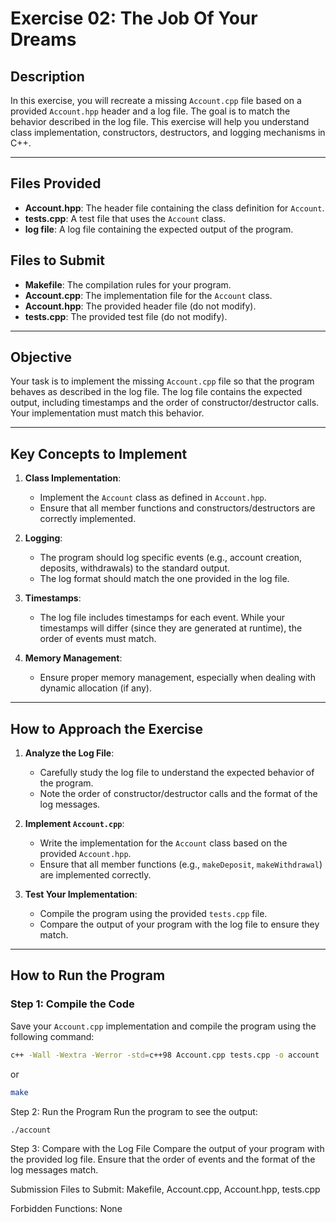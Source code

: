 # Exercise 02: The Job Of Your Dreams

## Description

In this exercise, you will recreate a missing `Account.cpp` file based on a provided `Account.hpp` header and a log file. The goal is to match the behavior described in the log file. This exercise will help you understand class implementation, constructors, destructors, and logging mechanisms in C++.

---

## Files Provided
- **Account.hpp**: The header file containing the class definition for `Account`.
- **tests.cpp**: A test file that uses the `Account` class.
- **log file**: A log file containing the expected output of the program.

## Files to Submit
- **Makefile**: The compilation rules for your program.
- **Account.cpp**: The implementation file for the `Account` class.
- **Account.hpp**: The provided header file (do not modify).
- **tests.cpp**: The provided test file (do not modify).

---

## Objective

Your task is to implement the missing `Account.cpp` file so that the program behaves as described in the log file. The log file contains the expected output, including timestamps and the order of constructor/destructor calls. Your implementation must match this behavior.

---

## Key Concepts to Implement

1. **Class Implementation**:
   - Implement the `Account` class as defined in `Account.hpp`.
   - Ensure that all member functions and constructors/destructors are correctly implemented.

2. **Logging**:
   - The program should log specific events (e.g., account creation, deposits, withdrawals) to the standard output.
   - The log format should match the one provided in the log file.

3. **Timestamps**:
   - The log file includes timestamps for each event. While your timestamps will differ (since they are generated at runtime), the order of events must match.

4. **Memory Management**:
   - Ensure proper memory management, especially when dealing with dynamic allocation (if any).

---

## How to Approach the Exercise

1. **Analyze the Log File**:
   - Carefully study the log file to understand the expected behavior of the program.
   - Note the order of constructor/destructor calls and the format of the log messages.

2. **Implement `Account.cpp`**:
   - Write the implementation for the `Account` class based on the provided `Account.hpp`.
   - Ensure that all member functions (e.g., `makeDeposit`, `makeWithdrawal`) are implemented correctly.

3. **Test Your Implementation**:
   - Compile the program using the provided `tests.cpp` file.
   - Compare the output of your program with the log file to ensure they match.

---

## How to Run the Program

### Step 1: Compile the Code
Save your `Account.cpp` implementation and compile the program using the following command:

```bash
c++ -Wall -Wextra -Werror -std=c++98 Account.cpp tests.cpp -o account
```
or

```bash
make
```

Step 2: Run the Program
Run the program to see the output:

```bash
./account
```
Step 3: Compare with the Log File
Compare the output of your program with the provided log file. Ensure that the order of events and the format of the log messages match.

Submission
Files to Submit: Makefile, Account.cpp, Account.hpp, tests.cpp

Forbidden Functions: None


